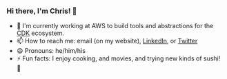 ### Hi there, I'm Chris! 👋

<!--
**Chriscbr/Chriscbr** is a ✨ _special_ ✨ repository because its `README.md` (this file) appears on your GitHub profile.

Here are some ideas to get you started:

- 🔭 I’m currently working on ...
- 🌱 I’m currently learning ...
- 👯 I’m looking to collaborate on ...
- 🤔 I’m looking for help with ...
- 💬 Ask me about ...
- 📫 How to reach me: ...
- 😄 Pronouns: ...
- ⚡ Fun fact: ...
-->

<!--
[![Top Langs](https://github-readme-stats.vercel.app/api/top-langs/?username=Chriscbr&hide=html,css)](https://github.com/anuraghazra/github-readme-stats)
-->

- 🔨 I'm currently working at AWS to build tools and abstractions for the [CDK](https://github.com/aws/aws-cdk) ecosystem.
- 📫 How to reach me: email (on my website), [LinkedIn](https://www.linkedin.com/in/christopher-rybicki/), or [Twitter](https://twitter.com/rybickic)
- 😄 Pronouns: he/him/his
- ⚡ Fun facts: I enjoy cooking, and movies, and trying new kinds of sushi! 🍣
